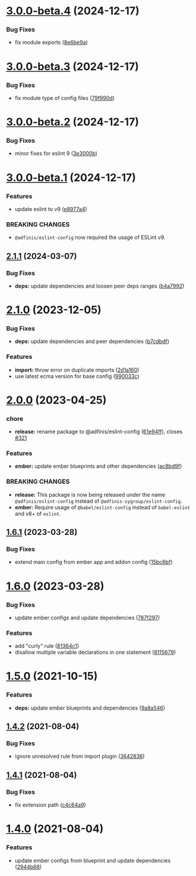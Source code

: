 # [3.0.0-beta.4](https://github.com/adfinis/eslint-config/compare/v3.0.0-beta.3...v3.0.0-beta.4) (2024-12-17)


### Bug Fixes

* fix module exports ([8e6be9a](https://github.com/adfinis/eslint-config/commit/8e6be9ac00ff9e874a0947c0c2d833aa6111292c))

# [3.0.0-beta.3](https://github.com/adfinis/eslint-config/compare/v3.0.0-beta.2...v3.0.0-beta.3) (2024-12-17)


### Bug Fixes

* fix module type of config files ([79f990d](https://github.com/adfinis/eslint-config/commit/79f990da73e4775492233fa01d460ce3d6b6413a))

# [3.0.0-beta.2](https://github.com/adfinis/eslint-config/compare/v3.0.0-beta.1...v3.0.0-beta.2) (2024-12-17)


### Bug Fixes

* minor fixes for eslint 9 ([3e3000b](https://github.com/adfinis/eslint-config/commit/3e3000bc9128e8350ee003ace65a04d4ceedc54b))

# [3.0.0-beta.1](https://github.com/adfinis/eslint-config/compare/v2.1.1...v3.0.0-beta.1) (2024-12-17)


### Features

* update eslint to v9 ([e8977a4](https://github.com/adfinis/eslint-config/commit/e8977a4b44c7e4676629b609bb18777714e97dac))


### BREAKING CHANGES

* `@adfinis/eslint-config` now required the usage of
ESLint v9.

## [2.1.1](https://github.com/adfinis/eslint-config/compare/v2.1.0...v2.1.1) (2024-03-07)


### Bug Fixes

* **deps:** update dependencies and loosen peer deps ranges ([b4a7992](https://github.com/adfinis/eslint-config/commit/b4a7992b9d1f3d6f6738c2590311ef217a1da71c))

# [2.1.0](https://github.com/adfinis/eslint-config/compare/v2.0.0...v2.1.0) (2023-12-05)


### Bug Fixes

* **deps:** update dependencies and peer dependencies ([b7cdbdf](https://github.com/adfinis/eslint-config/commit/b7cdbdfa8eafe7e03c17a5f2a598593e54d21762))


### Features

* **import:** throw error on duplicate imports ([2d1a160](https://github.com/adfinis/eslint-config/commit/2d1a1602fbb43751b97f8e0ad0be9c9c581eb793))
* use latest ecma version for base config ([990033c](https://github.com/adfinis/eslint-config/commit/990033c3e0e7b23b1b506a9e8349f8d12d9ad97f))

# [2.0.0](https://github.com/adfinis/eslint-config/compare/v1.6.1...v2.0.0) (2023-04-25)


### chore

* **release:** rename package to @adfinis/eslint-config ([61e94ff](https://github.com/adfinis/eslint-config/commit/61e94ff23a696454326abbf6282a10a86534e946)), closes [#321](https://github.com/adfinis/eslint-config/issues/321)


### Features

* **ember:** update ember blueprints and other dependencies ([ac8bd9f](https://github.com/adfinis/eslint-config/commit/ac8bd9f9a92c2288f82033858f36b2be319c57f4))


### BREAKING CHANGES

* **release:** This package is now being released under the name
`@adfinis/eslint-config` instead of `@adfinis-sygroup/eslint-config`.
* **ember:** Require usage of `@babel/eslint-config` instead of
`babel-eslint` and v8+ of `eslint`.

## [1.6.1](https://github.com/adfinis-sygroup/eslint-config/compare/v1.6.0...v1.6.1) (2023-03-28)


### Bug Fixes

* extend main config from ember app and addon config ([15bc6bf](https://github.com/adfinis-sygroup/eslint-config/commit/15bc6bfab4a1230a407756678f67e48648458430))

# [1.6.0](https://github.com/adfinis-sygroup/eslint-config/compare/v1.5.0...v1.6.0) (2023-03-28)


### Bug Fixes

* update ember configs and update dependencies ([787f297](https://github.com/adfinis-sygroup/eslint-config/commit/787f297387bf31ae60168925f0cb08ed25b63bd5))


### Features

* add "curly" rule ([81364c1](https://github.com/adfinis-sygroup/eslint-config/commit/81364c1b48cfae7c65213cd1b86318dc8b7e1ecc))
* disallow multiple variable declarations in one statement ([8115679](https://github.com/adfinis-sygroup/eslint-config/commit/8115679e5431978bf8570a81408113fab7ec458d))

# [1.5.0](https://github.com/adfinis-sygroup/eslint-config/compare/v1.4.2...v1.5.0) (2021-10-15)


### Features

* **deps:** update ember blueprints and dependencies ([9a8a546](https://github.com/adfinis-sygroup/eslint-config/commit/9a8a546db3126af50c3d855844dd1a002ada9d92))

## [1.4.2](https://github.com/adfinis-sygroup/eslint-config/compare/v1.4.1...v1.4.2) (2021-08-04)


### Bug Fixes

* ignore unresolved rule from import plugin ([3642836](https://github.com/adfinis-sygroup/eslint-config/commit/36428366d70885bb6b6c55221b34a5bcf7d61101))

## [1.4.1](https://github.com/adfinis-sygroup/eslint-config/compare/v1.4.0...v1.4.1) (2021-08-04)


### Bug Fixes

* fix extension path ([c4c64a9](https://github.com/adfinis-sygroup/eslint-config/commit/c4c64a92bf4c4b1c20ecfcb095e7610a2428d3b7))

# [1.4.0](https://github.com/adfinis-sygroup/eslint-config/compare/v1.3.2...v1.4.0) (2021-08-04)


### Features

* update ember configs from blueprint and update dependencies ([2944b68](https://github.com/adfinis-sygroup/eslint-config/commit/2944b68c688a169414d189bf130b9fc566d41a43))
